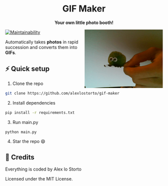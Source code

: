 <h1 align="center">GIF Maker</h1>

<p align="center">
  <b>Your own little photo booth!</b>
</p>

<img width="250px" align="right" src=".github/27-08-2023 22-01-28.gif">

[![Maintainability](https://img.shields.io/codeclimate/maintainability/alexlostorto/gif-maker?style=for-the-badge&message=Code+Climate&labelColor=222222&logo=Code+Climate&logoColor=FFFFFF)](https://codeclimate.com/github/alexlostorto/gif-maker/maintainability)

Automatically takes **photos** in rapid succession and converts them into **GIFs**.

## ⚡ Quick setup

1. Clone the repo

```bash
git clone https://github.com/alexlostorto/gif-maker
```

2. Install dependencies

```bash
pip install -r requirements.txt
```

3. Run main.py

```bash
python main.py
```

4. Star the repo 😄

## 📜 Credits

Everything is coded by Alex lo Storto

Licensed under the MIT License.
